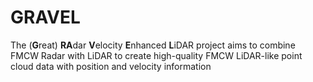 # GRAVEL
The (**G**reat) **RA**dar **V**elocity **E**nhanced **L**iDAR project aims to combine FMCW Radar with LiDAR to create high-quality FMCW LiDAR-like point cloud data with position and velocity information

